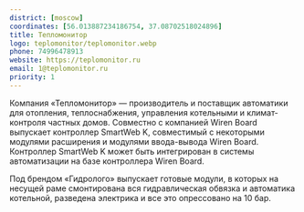 ```yaml
---
district: [moscow]
coordinates: [56.013887234186754, 37.08702518024896]
title: Тепломонитор
logo: teplomonitor/teplomonitor.webp
phone: 74996478913
website: https://teplomonitor.ru
email: 1@teplomonitor.ru
priority: 1
---
```


Компания «Тепломонитор» — производитель и поставщик автоматики для отопления, теплоснабжения, управления котельными и климат-контроля частных домов. Совместно с компанией Wiren Board выпускает контроллер SmartWeb K, совместимый с некоторыми модулями расширения и модулями ввода-вывода Wiren Board. Контроллер SmartWeb K может быть интегрирован в системы автоматизации на базе контроллера Wiren Board.

Под брендом «Гидролого» выпускает готовые модули, в которых на несущей раме смонтирована вся гидравлическая обвязка и автоматика котельной, разведена электрика и все это опрессовано на 10 бар.
